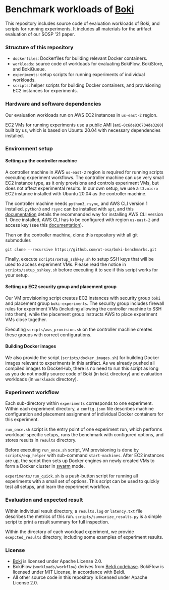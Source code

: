 Benchmark workloads of [Boki](https://github.com/ut-osa/boki)
==================================

This repository includes source code of evaluation workloads of Boki,
and scripts for running experiments.
It includes all materials for the artifact evaluation of our SOSP '21 paper.

### Structure of this repository ###

* `dockerfiles`: Dockerfiles for building relevant Docker containers.
* `workloads`: source code of workloads for evaluating BokiFlow, BokiStore, and BokiQueue.
* `experiments`: setup scripts for running experiments of individual workloads.
* `scripts`: helper scripts for building Docker containers, and provisioning EC2 instances for experiments.

### Hardware and software dependencies ###

Our evaluation workloads run on AWS EC2 instances in `us-east-2` region.

EC2 VMs for running experiments use a public AMI (`ami-0c6de836734de3280`) built by us,
which is based on Ubuntu 20.04 with necessary dependencies installed.

### Environment setup ###

#### Setting up the controller machine ####

A controller machine in AWS `us-east-2` region is required for running scripts executing experiment workflows.
The controller machine can use very small EC2 instance type, as it only provisions and controls experiment VMs,
but does not affect experimental results.
In our own setup, we use a `t3.micro` EC2 instance installed with Ubuntu 20.04 as the controller machine.

The controller machine needs `python3`, `rsync`, and AWS CLI version 1 installed.
`python3` and `rsync` can be installed with `apt`,
and this [documentation](https://docs.aws.amazon.com/cli/latest/userguide/install-linux.html)
details the recommanded way for installing AWS CLI version 1.
Once installed, AWS CLI has to be configured with region `us-east-2` and access key
(see this [documentation](https://docs.aws.amazon.com/cli/latest/userguide/cli-configure-quickstart.html)).

Then on the controller machine, clone this repository with all git submodules
```
git clone --recursive https://github.com/ut-osa/boki-benchmarks.git
```
Finally, execute `scripts/setup_sshkey.sh` to setup SSH keys that will be used to access experiment VMs.
Please read the notice in `scripts/setup_sshkey.sh` before executing it to see if this script works for your setup.

#### Setting up EC2 security group and placement group ####

Our VM provisioning script creates EC2 instances with security group `boki` and placement group `boki-experiments`.
The security group includes firewall rules for experiment VMs (including allowing the controller machine to SSH into them),
while the placement group instructs AWS to place experiment VMs close together.

Executing `scripts/aws_provision.sh` on the controller machine creates these groups with correct configurations.

#### Building Docker images ####
We also provide the script (`scripts/docker_images.sh`) for building Docker images relevant to experiments in this artifact.
As we already pushed all compiled images to DockerHub, there is no need to run this script
as long as you do not modify source code of Boki (in `boki` directory) and evaluation workloads (in `workloads` directory).

### Experiment workflow ###

Each sub-directory within `experiments` corresponds to one experiment.
Within each experiment directory, a `config.json` file describes machine configuration and placement assignment of
individual Docker containers for this experiment.

`run_once.sh` script is the entry point of one experiment run, which performs workload-specific setups,
runs the benchmark with configured options, and stores results in  `results` directory.

Before executing `run_once.sh` script, VM provisioning is done by `scripts/exp_helper`
with sub-command `start-machines`.
After EC2 instances are up, the script then sets up Docker engines on newly created
VMs to form a Docker cluster in [swarm](https://docs.docker.com/engine/swarm/) mode.

`experiments/run_quick.sh` is a push-button script for running all experiments with a small set
of options. This script can be used to quickly test all setups, and learn the experiment workflow.

### Evaluation and expected result ###

Within individual result directory, a `results.log` or `latency.txt` file describes the metrics
of this run. `scripts/summarize_results.py` is a simple script to print a result summary for full inspection.

Within the directory of each workload experiment, we provide `exepcted_results` directory, including some examples of experiment results.

### License ###

* [Boki](https://github.com/ut-osa/boki) is licensed under Apache License 2.0.
* BokiFlow (`workloads/workflow`) derives from [Beldi codebase](https://github.com/eniac/Beldi). BokiFlow is licensed under MIT License, in accordance with Beldi.
* All other source code in this repository is licensed under Apache License 2.0.

